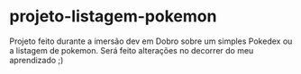 # projeto-listagem-pokemon

Projeto feito durante a imersão dev em Dobro sobre um simples Pokedex ou a listagem de pokemon.
Será feito alterações no decorrer do meu aprendizado ;)
